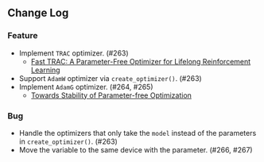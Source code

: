 ## Change Log

### Feature

* Implement `TRAC` optimizer. (#263)
    * [Fast TRAC: A Parameter-Free Optimizer for Lifelong Reinforcement Learning](https://arxiv.org/abs/2405.16642)
* Support `AdamW` optimizer via `create_optimizer()`. (#263)
* Implement `AdamG` optimizer. (#264, #265)
    * [Towards Stability of Parameter-free Optimization](https://arxiv.org/abs/2405.04376) 

### Bug

* Handle the optimizers that only take the `model` instead of the parameters in `create_optimizer()`. (#263)
* Move the variable to the same device with the parameter. (#266, #267)
